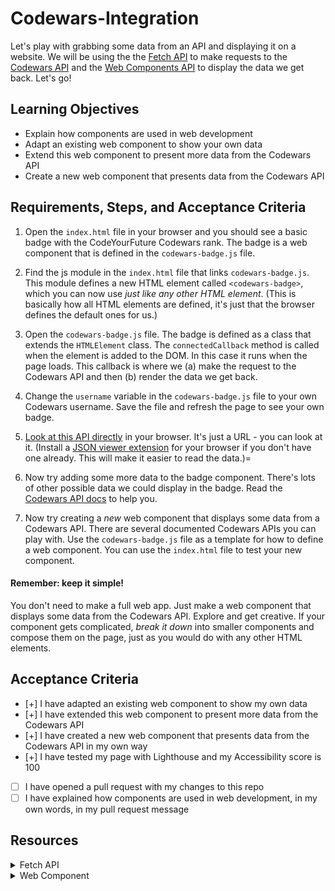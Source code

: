# Codewars-Integration

Let's play with grabbing some data from an API and displaying it on a website. We will be using the the [Fetch API](https://developer.mozilla.org/en-US/docs/Web/API/Fetch_API) to make requests to the [Codewars API](https://dev.codewars.com/#get-user) and the [Web Components API](https://developer.mozilla.org/en-US/docs/Web/Web_Components) to display the data we get back. Let's go!

## Learning Objectives

- Explain how components are used in web development
- Adapt an existing web component to show your own data
- Extend this web component to present more data from the Codewars API
- Create a new web component that presents data from the Codewars API

## Requirements, Steps, and Acceptance Criteria

1. Open the `index.html` file in your browser and you should see a basic badge with the CodeYourFuture Codewars rank. The badge is a web component that is defined in the `codewars-badge.js` file.

2. Find the js module in the `index.html` file that links `codewars-badge.js`. This module defines a new HTML element called `<codewars-badge>`, which you can now use _just like any other HTML element_. (This is basically how all HTML elements are defined, it's just that the browser defines the default ones for us.)

3. Open the `codewars-badge.js` file. The badge is defined as a class that extends the `HTMLElement` class. The `connectedCallback` method is called when the element is added to the DOM. In this case it runs when the page loads. This callback is where we (a) make the request to the Codewars API and then (b) render the data we get back.

4. Change the `username` variable in the `codewars-badge.js` file to your own Codewars username. Save the file and refresh the page to see your own badge.

5. [Look at this API directly](https://www.codewars.com/api/v1/users/CodeYourFuture) in your browser. It's just a URL - you can look at it. (Install a [JSON viewer extension](https://chrome.google.com/webstore/detail/json-viewer/gbmdgpbipfallnflgajpaliibnhdgobh) for your browser if you don't have one already. This will make it easier to read the data.)= 

6. Now try adding some more data to the badge component. There's lots of other possible data we could display in the badge. Read the [Codewars API docs](https://dev.codewars.com/#get-user) to help you.

7. Now try creating a _new_ web component that displays some data from a Codewars API. There are several documented Codewars APIs you can play with. Use the `codewars-badge.js` file as a template for how to define a web component. You can use the `index.html` file to test your new component.

#### Remember: keep it simple!

You don't need to make a full web app. Just make a web component that displays some data from the Codewars API. Explore and get creative. If your component gets complicated, _break it down_ into smaller components and compose them on the page, just as you would do with any other HTML elements.

## Acceptance Criteria

- [+] I have adapted an existing web component to show my own data
- [+] I have extended this web component to present more data from the Codewars API
- [+] I have created a new web component that presents data from the Codewars API in my own way
- [+] I have tested my page with Lighthouse and my Accessibility score is 100
- [ ] I have opened a pull request with my changes to this repo
- [ ] I have explained how components are used in web development, in my own words, in my pull request message

## Resources

<details>
<summary>Fetch API</summary>
Fetch API is a way for computer programs (like websites) to talk to each other and share information.

Think of Fetch as your new puppy. Send fetch to an API and tell it to fetch you some data. Fetch! Then _await_ your response. Fetch will dash back to you, panting, with the data you requested, or an error if something went wrong. This is your response. Stuff that response into a variable and do whatever you want with it.

=> https://developer.mozilla.org/en-US/docs/Web/API/fetch

This is how your Codewars progress is tracked automatically by CYF. We use the Fetch API to make requests to the Codewars API and then we record your points in the trainee tracker. You could make your own tracker if you wanted to!

</details>
<details>
<summary>Web Component</summary>

### What is a web component?

If you want HTML to do something that it doesn't do by default, you can write your own custom HTML element. This is called a [web component](https://www.webcomponents.org/introduction).

### ...What is a component?

A component is a reusable, self-contained piece of code. Components are like lego blocks you can build websites with. Most websites are made by "composing" components in this way.

### Are all websites built with web components?

Nope! React components are written with React, Twig components are written with Twig, etc. Components are not a specific technology, they are a concept. Everywhere in programming we look to break down our code into small, reusable pieces. Web components are a way to do this with HTML.

</details>
